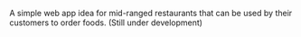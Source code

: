 A simple web app idea for mid-ranged restaurants that can be used by their customers to order foods.
(Still under development)
